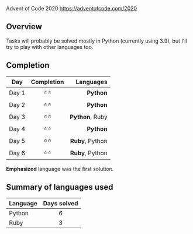 Advent of Code 2020
https://adventofcode.com/2020

## Overview
Tasks will probably be solved mostly in Python (currently using 3.9), but I'll try to play with other languages too.

## Completion
| Day   | Completion | Languages |
|-------|:----------:|----------:|
| Day 1 | ⭐⭐ | **Python** |
| Day 2 | ⭐⭐ | **Python** |
| Day 3 | ⭐⭐ | **Python**, Ruby |
| Day 4 | ⭐⭐ | **Python** |
| Day 5 | ⭐⭐ | **Ruby**, Python |
| Day 6 | ⭐⭐ | **Ruby**, Python |

**Emphasized** language was the first solution.

## Summary of languages used
| Language | Days solved |
|----------|:-----------:|
| Python   | 6 |
| Ruby     | 3 |
